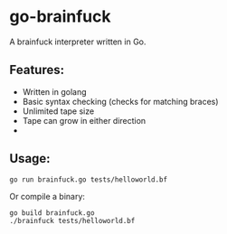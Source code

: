 # go-brainfuck
A brainfuck interpreter written in Go.

## Features:
 - Written in golang
 - Basic syntax checking (checks for matching braces)
 - Unlimited tape size
 - Tape can grow in either direction
 -

## Usage:

    go run brainfuck.go tests/helloworld.bf

Or compile a binary:

    go build brainfuck.go
    ./brainfuck tests/helloworld.bf
